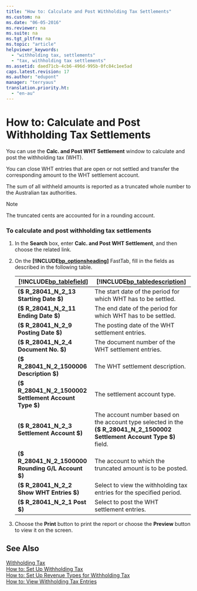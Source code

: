 ```yaml
---
title: "How to: Calculate and Post Withholding Tax Settlements"
ms.custom: na
ms.date: "06-05-2016"
ms.reviewer: na
ms.suite: na
ms.tgt_pltfrm: na
ms.topic: "article"
helpviewer_keywords: 
  - "withholding tax, settlements"
  - "tax, withholding tax settlements"
ms.assetid: daed71cb-4cb6-496d-995b-0fc84c1ee5ad
caps.latest.revision: 17
ms.author: "edupont"
manager: "terryaus"
translation.priority.ht: 
  - "en-au"
---
```

# How to: Calculate and Post Withholding Tax Settlements
You can use the **Calc. and Post WHT Settlement** window to calculate and post the withholding tax \(WHT\).  
  
 You can close WHT entries that are open or not settled and transfer the corresponding amount to the WHT settlement account.  
  
 The sum of all withheld amounts is reported as a truncated whole number to the Australian tax authorities.  
  
> [!NOTE]  
>  The truncated cents are accounted for in a rounding account.  
  
### To calculate and post withholding tax settlements  
  
1.  In the **Search** box, enter **Calc. and Post WHT Settlement**, and then choose the related link.  
  
2.  On the **[!INCLUDE[bp_optionsheading](../../DesignAndEngineering/includes/bp_optionsheading_md.md)]** FastTab, fill in the fields as described in the following table.  
  
    |[!INCLUDE[bp_tablefield](../../ApplicationDesign/includes/bp_tablefield_md.md)]|[!INCLUDE[bp_tabledescription](../../ApplicationDesign/includes/bp_tabledescription_md.md)]|  
    |---------------------------------|---------------------------------------|  
    |**\($ R\_28041\_N\_2\_13 Starting Date $\)**|The start date of the period for which WHT has to be settled.|  
    |**\($ R\_28041\_N\_2\_11 Ending Date $\)**|The end date of the period for which WHT has to be settled.|  
    |**\($ R\_28041\_N\_2\_9 Posting Date $\)**|The posting date of the WHT settlement entries.|  
    |**\($ R\_28041\_N\_2\_4 Document No. $\)**|The document number of the WHT settlement entries.|  
    |**\($ R\_28041\_N\_2\_1500006 Description $\)**|The WHT settlement description.|  
    |**\($ R\_28041\_N\_2\_1500002 Settlement Account Type $\)**|The settlement account type.|  
    |**\($ R\_28041\_N\_2\_3 Settlement Account $\)**|The account number based on the account type selected in the **\($ R\_28041\_N\_2\_1500002 Settlement Account Type $\)** field.|  
    |**\($ R\_28041\_N\_2\_1500000 Rounding G\/L Account $\)**|The account to which the truncated amount is to be posted.|  
    |**\($ R\_28041\_N\_2\_2 Show WHT Entries $\)**|Select to view the withholding tax entries for the specified period.|  
    |**\($ R\_28041\_N\_2\_1 Post $\)**|Select to post the WHT settlement entries.|  
  
3.  Choose the **Print** button to print the report or choose the **Preview** button to view it on the screen.  
  
## See Also  
 [Withholding Tax](../../LocalFunctionalityForMicrosoftDynamicsNav2016/Australia/withholding-tax.md)   
 [How to: Set Up Withholding Tax](../../LocalFunctionalityForMicrosoftDynamicsNav2016/Australia/how-to-set-up-withholding-tax.md)   
 [How to: Set Up Revenue Types for Withholding Tax](../../LocalFunctionalityForMicrosoftDynamicsNav2016/Australia/how-to-set-up-revenue-types-for-withholding-tax.md)   
 [How to: View Withholding Tax Entries](../../LocalFunctionalityForMicrosoftDynamicsNav2016/Australia/how-to-view-withholding-tax-entries.md)